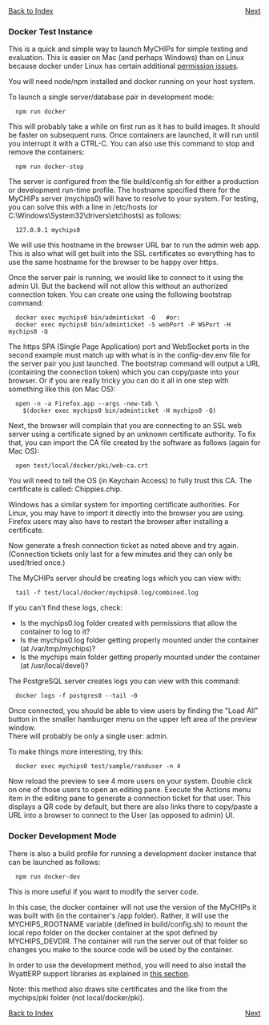 <div style="display: flex; justify-content: space-between;">
  <a href="README.md#contents">Back to Index</a>
  <a href="use-native.md">Next</a>
</div>

### Docker Test Instance

This is a quick and simple way to launch MyCHIPs for simple testing and evaluation.
This is easier on Mac (and perhaps Windows) than on Linux because docker under Linux 
has certain additional [permission issues](https://docs.docker.com/engine/install/linux-postinstall/).

You will need node/npm installed and docker running on your host system.

To launch a single server/database pair in development mode:
```
  npm run docker
```
This will probably take a while on first run as it has to build images.
It should be faster on subsequent runs.
Once containers are launched, it will run until you interrupt it with a CTRL-C.
You can also use this command to stop and remove the containers:
```
  npm run docker-stop
```
The server is configured from the file build/config.sh for either a production or development run-time profile.
The hostname specified there for the MyCHIPs server (mychips0) will have to resolve to your system.
For testing, you can solve this with a line in /etc/hosts (or C:\Windows\System32\drivers\etc\hosts) as follows:
```
  127.0.0.1	mychips0
```
We will use this hostname in the browser URL bar to run the admin web app.
This is also what will get built into the SSL certificates so everything has to 
use the same hostname for the browser to be happy over https.

Once the server pair is running, we would like to connect to it using the admin UI.
But the backend will not allow this without an authorized connection token.
You can create one using the following bootstrap command:
```
  docker exec mychips0 bin/adminticket -Q	#or:
  docker exec mychips0 bin/adminticket -S webPort -P WSPort -H mychips0 -Q
```
The https SPA (Single Page Application) port and WebSocket ports in the second example
must match up with what is in the config-dev.env file for the server pair you just launched.
The bootstrap command will output a URL (containing the connection token) which 
you can copy/paste into your browser.  Or if you are really tricky you can do 
it all in one step with something like this (on Mac OS):
```
  open -n -a Firefox.app --args -new-tab \
    $(docker exec mychips0 bin/adminticket -H mychips0 -Q)
```
Next, the browser will complain that you are connecting to an SSL web server 
using a certificate signed by an unknown certificate authority.
To fix that, you can import the CA file created by the software as follows (again for Mac OS):
```
  open test/local/docker/pki/web-ca.crt
```
You will need to tell the OS (in Keychain Access) to fully trust this CA.
The certificate is called: Chippies.chip.

Windows has a similar system for importing certificate authorities.
For Linux, you may have to import it directly into the browser you are using.
Firefox users may also have to restart the browser after installing a certificate.

Now generate a fresh connection ticket as noted above and try again.
(Connection tickets only last for a few minutes and they can only be used/tried once.)

The MyCHIPs server should be creating logs which you can view with:
```
  tail -f test/local/docker/mychips0.log/combined.log
```
If you can't find these logs, check:
- Is the mychips0.log folder created with permissions that allow the container to log to it?
- Is the mychips0.log folder getting properly mounted under the container (at /var/tmp/mychips)?
- Is the mychips main folder getting properly mounted under the container (at /usr/local/devel)?

The PostgreSQL server creates logs you can view with this command:
```
  docker logs -f postgres0 --tail -0
```
Once connected, you should be able to view users by finding the "Load All" button
in the smaller hamburger menu on the upper left area of the preview window.  
There will probably be only a single user: admin.

To make things more interesting, try this:
```
  docker exec mychips0 test/sample/randuser -n 4
```
Now reload the preview to see 4 more users on your system.  Double click on 
one of those users to open an editing pane.  Execute the Actions menu item 
in the editing pane to generate a connection ticket for that user.  This
displays a QR code by default, but there are also links there to copy/paste a 
URL into a browser to connect to the User (as opposed to admin) UI.

### Docker Development Mode
There is also a build profile for running a development docker instance that can be launched as follows:
```
  npm run docker-dev
```
This is more useful if you want to modify the server code.

In this case, the docker container will not use the version of the MyCHIPs it was built with (in the container's /app folder).
Rather, it will use the MYCHIPS_ROOTNAME variable (defined in build/config.sh) to mount the local repo folder on the docker container at the spot defined by MYCHIPS_DEVDIR.
The container will run the server out of that folder so changes you make to the source code will be used by the container.

In order to use the development method, you will need to also install the WyattERP support libraries as explained in [this section](work-hacking.md).

Note: this method also draws site certificates and the like from the mychips/pki folder
(not local/docker/pki).

<div style="display: flex; justify-content: space-between;">
  <a href="README.md#contents">Back to Index</a>
  <a href="use-native.md">Next</a>
</div>

